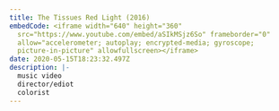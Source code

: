 ```yaml
---
title: The Tissues Red Light (2016)
embedCode: <iframe width="640" height="360"
  src="https://www.youtube.com/embed/aSIkMSjz6So" frameborder="0"
  allow="accelerometer; autoplay; encrypted-media; gyroscope;
  picture-in-picture" allowfullscreen></iframe>
date: 2020-05-15T18:23:32.497Z
description: |-
  music video
  director/ediot
  colorist
---
```

